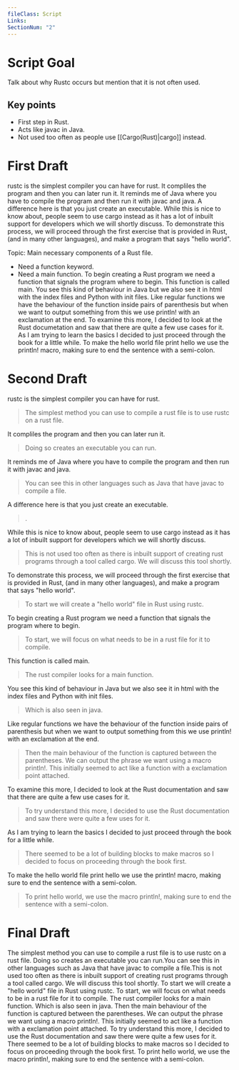 ```yaml
---
fileClass: Script
Links: 
SectionNum: "2"
---
```

# Script Goal

Talk about why Rustc occurs but mention that it is not often used.
## Key points
- First step in Rust.
- Acts like javac in Java.
- Not used too often as people use [[Cargo(Rust)|cargo]] instead.

# First Draft

rustc is the simplest compiler you can have for rust. It compliles the program and then you can later run it. It reminds me of Java where you have to compile the program and then run it with javac and java. A difference here is that you just create an executable. While this is nice to know about, people seem to use cargo instead as it has a lot of inbuilt support for developers which we will shortly discuss. To demonstrate this process, we will proceed through the first exercise that is provided in Rust, (and in many other languages), and make a program that says "hello world".


Topic: Main necessary components of a Rust file.
- Need a function keyword.
- Need a main function.
To begin creating a Rust program we need a function that signals the program where to begin. This function is called main. You see this kind of behaviour in Java but we also see it in html with the index files and Python with init files. Like regular functions we have the behaviour of the function inside pairs of parenthesis but when we want to output something from this we use println! with an exclamation at the end. To examine this more, I decided to look at the Rust documetation and saw that there are quite a few use cases for it. As I am trying to learn the basics I decided to just proceed through the book for a little while. To make the hello world file print hello we use the println! macro, making sure to end the sentence with a semi-colon.


# Second Draft


rustc is the simplest compiler you can have for rust.
> The simplest method you can use to compile a rust file is to use rustc on a rust file.

It compliles the program and then you can later run it.
> Doing so creates an executable you can run.

It reminds me of Java where you have to compile the program and then run it with javac and java.
> You can see this in other languages such as Java that have javac to compile a file.

A difference here is that you just create an executable.
> .

While this is nice to know about, people seem to use cargo instead as it has a lot of inbuilt support for developers which we will shortly discuss.
> This is not used too often as there is inbuilt support of creating rust programs through a tool called cargo. We will discuss this tool shortly.


To demonstrate this process, we will proceed through the first exercise that is provided in Rust, (and in many other languages), and make a program that says "hello world".
> To start we will create a "hello world" file in Rust using rustc.




To begin creating a Rust program we need a function that signals the program where to begin. 
> To start, we will focus on what needs to be in a rust file for it to compile. 

This function is called main. 
> The rust compiler looks for a main function. 

You see this kind of behaviour in Java but we also see it in html with the index files and Python with init files.
> Which is also seen in java.

Like regular functions we have the behaviour of the function inside pairs of parenthesis but when we want to output something from this we use println! with an exclamation at the end.
> Then the main behaviour of the function is captured between the parentheses. We can output the phrase we want using a macro println!. This initially seemed to act like a function with a exclamation point attached.

To examine this more, I decided to look at the Rust documentation and saw that there are quite a few use cases for it.
> To try understand this more, I decided to use the Rust documentation and saw there were quite a few uses for it.

As I am trying to learn the basics I decided to just proceed through the book for a little while.
> There seemed to be a lot of building blocks to make macros so I decided to focus on proceeding through the book first.


To make the hello world file print hello we use the println! macro, making sure to end the sentence with a semi-colon.

> To print hello world, we use the macro println!, making sure to end the sentence with a semi-colon.
# Final Draft
The simplest method you can use to compile a rust file is to use rustc on a rust file. Doing so creates an executable you can run.You can see this in other languages such as Java that have javac to compile a file.This is not used too often as there is inbuilt support of creating rust programs through a tool called cargo. We will discuss this tool shortly. To start we will create a "hello world" file in Rust using rustc.
To start, we will focus on what needs to be in a rust file for it to compile. The rust compiler looks for a main function. Which is also seen in java. Then the main behaviour of the function is captured between the parentheses. We can output the phrase we want using a macro println!. This initially seemed to act like a function with a exclamation point attached. To try understand this more, I decided to use the Rust documentation and saw there were quite a few uses for it. There seemed to be a lot of building blocks to make macros so I decided to focus on proceeding through the book first. To print hello world, we use the macro println!, making sure to end the sentence with a semi-colon.